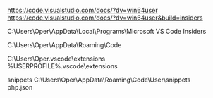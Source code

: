 https://code.visualstudio.com/docs/?dv=win64user   
https://code.visualstudio.com/docs/?dv=win64user&build=insiders





C:\Users\Oper\AppData\Local\Programs\Microsoft VS Code Insiders



C:\Users\Oper\AppData\Roaming\Code  

C:\Users\Oper\.vscode\extensions  
%USERPROFILE%\.vscode\extensions

snippets
C:\Users\Oper\AppData\Roaming\Code\User\snippets  
php.json
